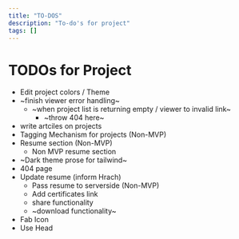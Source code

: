 ```yaml
---
title: "TO-DOS"
description: "To-do's for project"
tags: []
---
```


# TODOs for Project

* Edit project colors / Theme
* ~finish viewer error handling~
    * ~when project list is returning empty / viewer to invalid link~
        * ~throw 404 here~
* write artciles on projects
* Tagging Mechanism for projects (Non-MVP)
* Resume section (Non-MVP)
    * Non MVP resume section
* ~Dark theme prose for tailwind~
* 404 page
* Update resume (inform Hrach)
    * Pass resume to serverside  (Non-MVP)
    * Add certificates link
    * share functionality
    * ~download functionality~
* Fab Icon 
* Use Head
